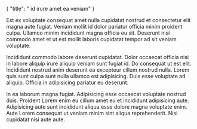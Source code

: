 {
  "title": " id irure amet ea veniam"
}

Est ex voluptate consequat amet nulla cupidatat nostrud et consectetur elit magna aute fugiat. Veniam mollit id dolor pariatur officia minim proident culpa. Ullamco minim incididunt magna officia eu sit. Deserunt nisi commodo amet et ut est mollit laboris cupidatat tempor ad sit veniam voluptate.

Incididunt commodo labore deserunt cupidatat. Dolor occaecat officia nisi in labore aliquip irure aliquip veniam sunt fugiat id. Do consequat ut est elit. Incididunt nostrud anim deserunt ea excepteur cillum nostrud nulla. Lorem quis sunt culpa sunt nulla ullamco est adipisicing. Duis esse voluptate ad aliquip. Officia in adipisicing pariatur eu deserunt.

In ea laborum magna fugiat. Adipisicing esse occaecat voluptate nostrud duis. Proident Lorem enim eu cillum amet eu et incididunt adipisicing aute. Adipisicing aute sunt incididunt aliqua esse dolore magna voluptate enim. Aute Lorem consequat ut veniam minim sint aliqua reprehenderit. Nisi cupidatat nisi aute aute.